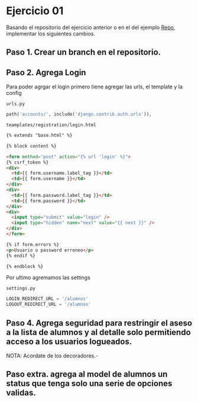 # Ejercicio 01

Basando el repositorio del ejercicio anterior o en el del ejemplo [Repo](https://github.com/ElDwarf/django-examples), implementar los siguientes cambios.


## Paso 1. Crear un branch en el repositorio.

## Paso 2. Agrega Login

Para poder agrgar el login primero tiene agregar las urls, el template y la config

`urls.py`
```python
path('accounts/', include('django.contrib.auth.urls')),
```

`teamplates/registration/login.html`
```html
{% extends "base.html" %}

{% block content %}

<form method="post" action="{% url 'login' %}">
{% csrf_token %}
<div>
  <td>{{ form.username.label_tag }}</td>
  <td>{{ form.username }}</td>
</div>
<div>
  <td>{{ form.password.label_tag }}</td>
  <td>{{ form.password }}</td>
</div>
<div>
  <input type="submit" value="login" />
  <input type="hidden" name="next" value="{{ next }}" />
</div>
</form>

{% if form.errors %}
<p>Usuario o password erroneo</p>
{% endif %}

{% endblock %}
```

Por ultimo agremamos las settings

`settings.py`
```python
LOGIN_REDIRECT_URL = '/alumnos'
LOGOUT_REDIRECT_URL = '/alumnos'
```

## Paso 4. Agrega seguridad para restringir el aseso a la lista de alumnos y al detalle solo permitiendo acceso a los usuarios logueados.

NOTA: Acordate de los decoradores.-

## Paso extra. agrega al model de alumnos un status que tenga solo una serie de opciones validas.
